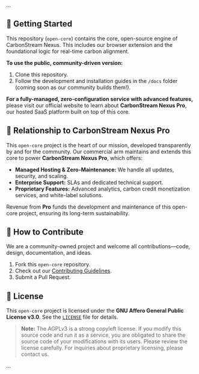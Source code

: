 ...

## 🚀 Getting Started

This repository (`open-core`) contains the core, open-source engine of CarbonStream Nexus. This includes our browser extension and the foundational logic for real-time carbon alignment.

**To use the public, community-driven version:**
1.  Clone this repository.
2.  Follow the development and installation guides in the `/docs` folder (coming soon as our community builds them!).

**For a fully-managed, zero-configuration service with advanced features,** please visit our official website to learn about **CarbonStream Nexus Pro**, our hosted SaaS platform built on top of this core.

## 🏢 Relationship to CarbonStream Nexus Pro

This `open-core` project is the heart of our mission, developed transparently by and for the community. Our commercial arm maintains and extends this core to power **CarbonStream Nexus Pro**, which offers:
- **Managed Hosting & Zero-Maintenance:** We handle all updates, security, and scaling.
- **Enterprise Support:** SLAs and dedicated technical support.
- **Proprietary Features:** Advanced analytics, carbon credit monetization services, and white-label solutions.

Revenue from **Pro** funds the development and maintenance of this open-core project, ensuring its long-term sustainability.

## 🤝 How to Contribute
We are a community-owned project and welcome all contributions—code, design, documentation, and ideas.
1.  Fork this `open-core` repository.
2.  Check out our [Contributing Guidelines](CONTRIBUTING.md).
3.  Submit a Pull Request.

## 📄 License
This `open-core` project is licensed under the **GNU Affero General Public License v3.0**. See the [`LICENSE`](LICENSE) file for details.
> **Note:** The AGPLv3 is a strong copyleft license. If you modify this source code and run it as a service, you are obligated to share the source code of your modifications with its users. Please review the license carefully. For inquiries about proprietary licensing, please contact us.

...

